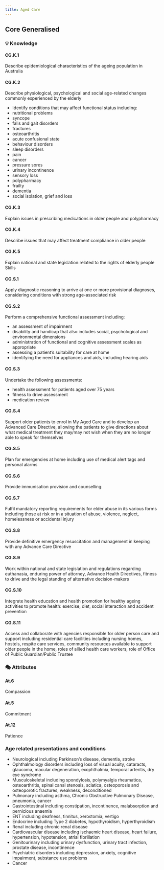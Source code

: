 ```yaml
---
title: Aged Care
---
```


## Core Generalised

### 💡 Knowledge

#### CG.K.1

Describe epidemiological characteristics of the ageing population in Australia 

#### CG.K.2

Describe physiological, psychological and social age-related changes commonly experienced by the elderly 
- Identify conditions that may affect functional status including:
- nutritional problems 
- syncope 
- falls and gait disorders 
- fractures 
- osteoarthritis
- acute confusional state
- behaviour disorders 
- sleep disorders
- pain
- cancer 
- pressure sores 
- urinary incontinence
- sensory loss
- polypharmacy 
- frailty 
- dementia
- social isolation, grief and loss

#### CG.K.3

Explain issues in prescribing medications in older people and polypharmacy

#### CG.K.4

Describe issues that may affect treatment compliance in older people

#### CG.K.5

Explain national and state legislation related to the rights of elderly people
Skills 

#### CG.S.1

Apply diagnostic reasoning to arrive at one or more provisional diagnoses, considering conditions with strong age-associated risk 

#### CG.S.2

Perform a comprehensive functional assessment including: 
- an assessment of impairment 
- disability and handicap that also includes social, psychological and environmental dimensions
- administration of functional and cognitive assessment scales as appropriate 
- assessing a patient’s suitability for care at home 
- identifying the need for appliances and aids, including hearing aids

#### CG.S.3

Undertake the following assessments:
- health assessment for patients aged over 75 years  
- fitness to drive assessment 
- medication review

#### CG.S.4

Support older patients to enrol in My Aged Care and to develop an Advanced Care Directive, allowing the patients to give directions about what medical treatment they may/may not wish when they are no longer able to speak for themselves

#### CG.S.5

Plan for emergencies at home including use of medical alert tags and personal alarms

#### CG.S.6

Provide immunisation provision and counselling

#### CG.S.7

Fulfil mandatory reporting requirements for elder abuse in its various forms including those at risk or in a situation of abuse, violence, neglect, homelessness or accidental injury

#### CG.S.8

Provide definitive emergency resuscitation and management in keeping with any Advance Care Directive

#### CG.S.9

Work within national and state legislation and regulations regarding euthanasia, enduring power of attorney, Advance Health Directives, fitness to drive and the legal standing of alternative decision-makers

#### CG.S.10

Integrate health education and health promotion for healthy ageing activities to promote health: exercise, diet, social interaction and accident prevention

#### CG.S.11

Access and collaborate with agencies responsible for older person care and support including residential care facilities including nursing homes, hostels, respite care services, community resources available to support older people in the home, roles of allied health care workers, role of Office of Public Guardian/Public Trustee

### 🎭 Attributes

#### At.6 

Compassion

#### At.5 

Commitment

#### At.12 

Patience

### Age related presentations and conditions
- Neurological including Parkinson’s disease, dementia, stroke
- Ophthalmology disorders including loss of visual acuity, cataracts, glaucoma, macular degeneration, exophthalmia, temporal arteritis, dry eye syndrome
- Musculoskeletal including spondylosis, polymyalgia rheumatica, osteoarthritis, spinal canal stenosis, sciatica, osteoporosis and osteoporotic fractures, weakness, deconditioned
- Pulmonary including asthma, Chronic Obstructive Pulmonary Disease, pneumonia, cancer
- Gastrointestinal including constipation, incontinence, malabsorption and pernicious anaemia
- ENT including deafness, tinnitus, xerostomia, vertigo
- Endocrine including Type 2 diabetes, hypothyroidism, hyperthyroidism
- Renal including chronic renal disease
- Cardiovascular disease including ischaemic heart disease, heart failure, hypertension, hypotension, atrial fibrillation
- Genitourinary including urinary dysfunction, urinary tract infection, prostate disease, incontinence
- Psychiatric disorders including depression, anxiety, cognitive impairment, substance use problems
- Cancer
